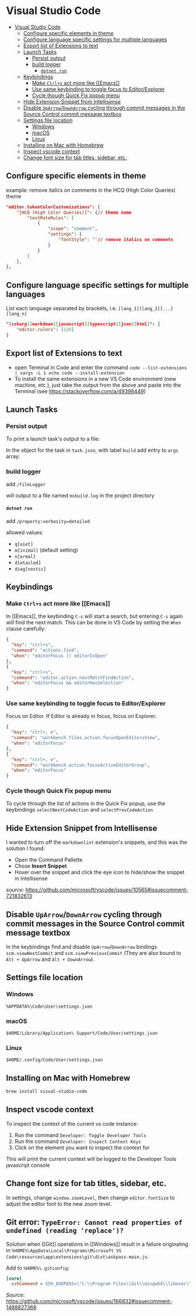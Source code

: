 # Visual Studio Code

- [Visual Studio Code](#visual-studio-code)
  - [Configure specific elements in theme](#configure-specific-elements-in-theme)
  - [Configure language specific settings for multiple languages](#configure-language-specific-settings-for-multiple-languages)
  - [Export list of Extensions to text](#export-list-of-extensions-to-text)
  - [Launch Tasks](#launch-tasks)
    - [Persist output](#persist-output)
    - [build logger](#build-logger)
      - [`dotnet run`](#dotnet-run)
  - [Keybindings](#keybindings)
    - [Make `Ctrl+s` act more like \[\[Emacs\]\]](#make-ctrls-act-more-like-emacs)
    - [Use same keybinding to toggle focus to Editor/Explorer](#use-same-keybinding-to-toggle-focus-to-editorexplorer)
    - [Cycle though Quick Fix popup menu](#cycle-though-quick-fix-popup-menu)
  - [Hide Extension Snippet from Intellisense](#hide-extension-snippet-from-intellisense)
  - [Disable `UpArrow`/`DownArrow` cycling through commit messages in the Source Control commit message textbox](#disable-uparrowdownarrow-cycling-through-commit-messages-in-the-source-control-commit-message-textbox)
  - [Settings file location](#settings-file-location)
    - [Windows](#windows)
    - [macOS](#macos)
    - [Linux](#linux)
  - [Installing on Mac with Homebrew](#installing-on-mac-with-homebrew)
  - [Inspect vscode context](#inspect-vscode-context)
  - [Change font size for tab titles, sidebar, etc.](#change-font-size-for-tab-titles-sidebar-etc)

## Configure specific elements in theme

example: remove italics on comments in the HCQ (High Color Queries) theme

```json
"editor.tokenColorCustomizations": {
    "[HCQ (High Color Queries)]": {// theme name
        "textMateRules": [
            {
                "scope": "comment",
                "settings": {
                    "fontStyle": ""// remove italics on comments
                }
            }
        ]
    },
},
```

## Configure language specific settings for multiple languages

List each language separated by brackets, i.e. `[lang_1][lang_2][...][lang_n]`

```json
"[csharp][markdown][javascript][typescript][json][html]": {
    "editor.rulers": [120]
}
```

## Export list of Extensions to text

- open Terminal in Code and enter the command `code --list-extensions | xargs -L 1 echo code --install-extension`
- To install the same extensions in a new VS Code environment (new machine, etc.), just take the output from the above and paste into the Terminal (see <https://stackoverflow.com/a/49398449)>

## Launch Tasks

### Persist output

To print a launch task's output to a file:

In the object for the task in `task.json`, with label `build` add entry to `args` array:

### build logger

add `/fileLogger`

will output to a file named `msbuild.log` in the project directory

#### `dotnet run`

add `/property:verbosity=detailed`

allowed values:

- `q[uiet]`
- `m[inimal]` (default setting)
- `n[ormal]`
- `d[etailed]`
- `diag[nostic]`

## Keybindings

### Make `Ctrl+s` act more like [[Emacs]]

In [[Emacs]], the keybinding `C-s` will start a search, but entering `C-s` again will find the next match. This can be done in VS Code by setting the `When` clause carefully:

```json
{
  "key": "ctrl+s",
  "command": "actions.find",
  "when": "editorFocus || editorIsOpen"
},
{
  "key": "ctrl+s",
  "command": "editor.action.nextMatchFindAction",
  "when": "editorFocus && editorHasSelection"
}
```

### Use same keybinding to toggle focus to Editor/Explorer

Focus on Editor. If Editor is already in focus, focus on Explorer.

```json
{
  "key": "ctrl+, e",
  "command": "workbench.files.action.focusOpenEditorsView",
  "when": "editorFocus"
},
{
  "key": "ctrl+, e",
  "command": "workbench.action.focusActiveEditorGroup",
  "when": "editorFocus"
}
```

### Cycle though Quick Fix popup menu

To cycle through the list of actions in the Quick Fix popup, use the keybindings `selectNextCodeAction` and `selectPrevCodeAction`

## Hide Extension Snippet from Intellisense

I wanted to turn off the `markdownlint` extension's snippets, and this was the solution I found:

- Open the Command Pallette
- Chose **Insert Snippet**
- Hover over the snippet and click the eye icon to hide/show the snippet in Intellisense

_source_: <https://github.com/microsoft/vscode/issues/10565#issuecomment-721832613>

## Disable `UpArrow`/`DownArrow` cycling through commit messages in the Source Control commit message textbox

In the keybindings find and disable `UpArrow`/`DownArrow` bindings `scm.viewNextCommit` and `scm.viewPreviousCommit` (They are also bound to `Alt + UpArrow` and `Alt + DownArrow`).

## Settings file location

### Windows

`%APPDATA%\Code\User\settings.json`

### macOS

`$HOME/Library/Application\ Support/Code/User/settings.json`

### Linux

`$HOME/.config/Code/User/settings.json`

## Installing on Mac with Homebrew

```bash
brew install visual-studio-code
```

## Inspect vscode context

To inspect the context of the current vs code instance:

1. Run the command `Developer: Toggle Developer Tools`
2. Run the command `Developer: Inspect Context Keys`
3. Click on the element you want to inspect the context for

This will print the current context will be logged to the Developer Tools javascript console

## Change font size for tab titles, sidebar, etc.

In settings, change `window.zoomLevel`, then change `editor.fontSize` to adjust the editor font to the new zoom level.

## Git error: `TypeError: Cannot read properties of undefined (reading 'replace')?`

Solution when [[Git]] operations in [[Windows]] result in a failure originating in `%HOME%\AppData\Local\Programs\Microsoft VS Code\resources\app\extensions\git\dist\askpass-main.js`:

Add to `%HOME%\.gitconfig`:

```ini
[core]
  sshCommand = SSH_ASKPASS=\"C:\\Program Files\\Git\\mingw64\\libexec\\git-core\\git-gui--askpass\" ssh
```

_Source_: <https://github.com/microsoft/vscode/issues/166832#issuecomment-1488827368>
